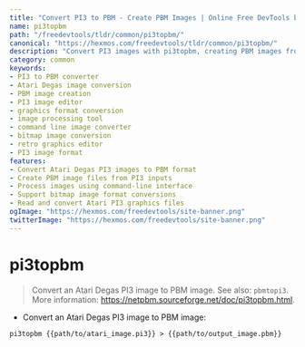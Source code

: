 ```yaml
---
title: "Convert PI3 to PBM - Create PBM Images | Online Free DevTools by Hexmos"
name: pi3topbm
path: "/freedevtools/tldr/common/pi3topbm/"
canonical: "https://hexmos.com/freedevtools/tldr/common/pi3topbm/"
description: "Convert PI3 images with pi3topbm, creating PBM images from Atari Degas files. Edit vintage graphics easily with this free online tool, no registration required."
category: common
keywords:
- PI3 to PBM converter
- Atari Degas image conversion
- PBM image creation
- PI3 image editor
- graphics format conversion
- image processing tool
- command line image converter
- bitmap image conversion
- retro graphics editor
- PI3 image format
features:
- Convert Atari Degas PI3 images to PBM format
- Create PBM image files from PI3 inputs
- Process images using command-line interface
- Support bitmap image format conversions
- Read and convert Atari PI3 graphics files
ogImage: "https://hexmos.com/freedevtools/site-banner.png"
twitterImage: "https://hexmos.com/freedevtools/site-banner.png"
---
```


# pi3topbm

> Convert an Atari Degas PI3 image to PBM image.
> See also: `pbmtopi3`.
> More information: <https://netpbm.sourceforge.net/doc/pi3topbm.html>.

- Convert an Atari Degas PI3 image to PBM image:

`pi3topbm {{path/to/atari_image.pi3}} > {{path/to/output_image.pbm}}`
